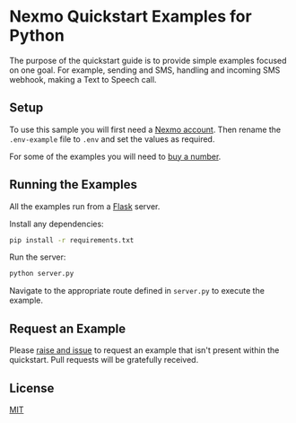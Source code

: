 # Nexmo Quickstart Examples for Python

The purpose of the quickstart guide is to provide simple examples focused
on one goal. For example, sending and SMS, handling and incoming SMS webhook,
making a Text to Speech call.

## Setup

To use this sample you will first need a [Nexmo account][sign-up]. Then rename
the `.env-example` file to `.env` and set the values as required.

For some of the examples you will need to [buy a number][buy-number].

## Running the Examples

All the examples run from a [Flask](http://flask.pocoo.org/) server.

Install any dependencies:


```sh
pip install -r requirements.txt
```

Run the server:

```sh
python server.py
```

Navigate to the appropriate route defined in `server.py` to execute the example.

## Request an Example

Please [raise and issue](https://github.com/nexmo-community/nexmo-python-quickstart/issues) to request an example that isn't present within the quickstart. Pull requests will be gratefully received.

## License

[MIT](LICENSE)

[sign-up]: https://dashboard.nexmo.com/sign-up
[buy-number]: https://dashboard.nexmo.com/buy-numbers
